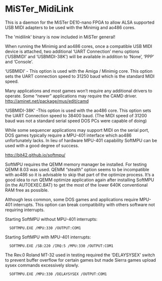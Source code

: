 # MiSTer_MidiLink
This is a daemon for the MiSTer DE10-nano FPGA to allow ALSA supported USB MIDI adapters to be used with the Minimig and ao486 cores.

The 'midilink' binary is now included in MiSTer general!

When running the Minimig and ao486 cores, once a compatible USB MIDI device is attached, two additional ‘UART Connection’ menu options (‘USBMIDI’ and ‘USBMIDI-38K’) will be available in addition to ‘None’, ‘PPP’ and ‘Console’. 

‘USBMIDI’ - This option is used with the Amiga / Minimig core. This option sets the UART connection speed to 31250 baud which is the    standard MIDI speed.

Many applications and most games won’t require any additional drivers to operate. Some “newer” applications may require the CAMD driver. 
http://aminet.net/package/mus/edit/camd 

‘USBMIDI-38K’ -This option is used with the ao486 core. This option sets the UART Connection speed to 38400 baud. (The MIDI speed of 31200 baud was not a standard serial speed DOS PCs were capable of doing) 

While some sequencer applications may support MIDI on the serial port, DOS games typically require a MPU-401 interface which ao486 unfortunately lacks. In lieu of hardware MPU-401 capability SoftMPU can be used with a good degree of success.  

http://bjt42.github.io/softmpu/

SoftMPU requires the QEMM memory manager be installed. For testing QEMM 8.03 was used. QEMM “stealth” option seems to be incompatible with ao486 so it is advisable to skip that part of the optimize process. It’s a good idea to run QEMM optimize application again after installing SoftMPU (in the AUTOEXEC.BAT) to get the most of the lower 640K conventional RAM free as possible.  

Although less common, some DOS games and applications require MPU-401 interrupts. This option can break compatibility with others software not requiring interrupts. 

Starting SoftMPU without MPU-401 interrupts:
      
      SOFTMPU.EXE /MPU:330 /OUTPUT:COM1

Starting SoftMPU with MPU-401 interrupts:
      
      SOFTMPU.EXE /SB:220 /IRQ:5 /MPU:330 /OUTPUT:COM1  

The Rev.0 Roland MT-32 used in testing required the ‘DELAYSYSEX’ switch to prevent buffer overflow for certain games but made Sierra   games upload sysex commands excessively slowly.  
    
      SOFTMPU.EXE /MPU:330 /DELAYSYSEX /OUTPUT:COM1


